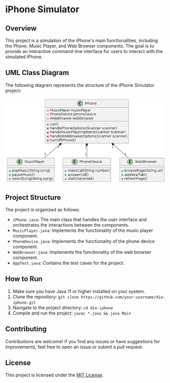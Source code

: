 # iPhone Simulator

## Overview

This project is a simulation of the iPhone's main functionalities, including the Phone, Music Player, and Web Browser components. The goal is to provide an interactive command-line interface for users to interact with the simulated iPhone.

## UML Class Diagram

The following diagram represents the structure of the iPhone Simulator project:

![iPhone Simulator UML Diagram](UmliPhone.png)

## Project Structure

The project is organized as follows:

- `iPhone.java`: The main class that handles the user interface and orchestrates the interactions between the components.
- `MusicPlayer.java`: Implements the functionality of the music player component.
- `PhoneDevice.java`: Implements the functionality of the phone device component.
- `WebBrowser.java`: Implements the functionality of the web browser component.
- `AppTest.java`: Contains the test cases for the project.

## How to Run

1. Make sure you have Java 11 or higher installed on your system.
2. Clone the repository: `git clone https://github.com/your-username/dio-iphone.git`
3. Navigate to the project directory: `cd dio-iphone`
4. Compile and run the project: `javac *.java && java Main`

## Contributing

Contributions are welcome! If you find any issues or have suggestions for improvements, feel free to open an issue or submit a pull request.

## License

This project is licensed under the [MIT License](LICENSE).
